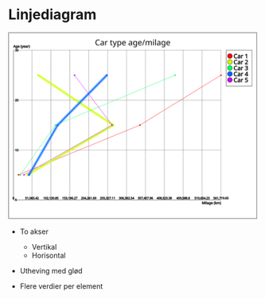 # Linjediagram #

<img src="line_chart.svg" alt="line chart" width="500" height="375" />

* To akser
  * Vertikal
  * Horisontal
* Utheving med glød

* Flere verdier per element
